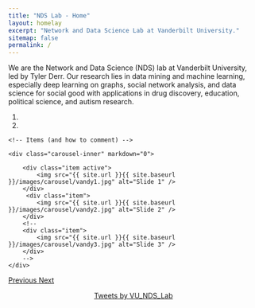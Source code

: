 ```yaml
---
title: "NDS Lab - Home"
layout: homelay
excerpt: "Network and Data Science Lab at Vanderbilt University."
sitemap: false
permalink: /
---
```



We are the Network and Data Science (NDS) lab at Vanderbilt University, led by Tyler Derr. Our research lies in data mining and machine learning, especially deep learning on graphs, social network analysis, and data science for social good with applications in drug discovery, education, political science, and autism research.

<!-- For now, you can see our memebers [here](people). -->

<div markdown="0" id="carousel" class="carousel slide" data-ride="carousel" data-interval="8000" data-pause="hover" >
    <!-- Menu -->
    <ol class="carousel-indicators">
        <li data-target="#carousel" data-slide-to="0" class="active"></li>
        <li data-target="#carousel" data-slide-to="1"></li>
        <!-- <li data-target="#carousel" data-slide-to="2"></li> -->
    </ol>

    <!-- Items (and how to comment) -->
    
    <div class="carousel-inner" markdown="0">

        <div class="item active">
            <img src="{{ site.url }}{{ site.baseurl }}/images/carousel/vandy1.jpg" alt="Slide 1" />
        </div>
         <div class="item">
            <img src="{{ site.url }}{{ site.baseurl }}/images/carousel/vandy2.jpg" alt="Slide 2" />
        </div>
        <!-- 
        <div class="item">
            <img src="{{ site.url }}{{ site.baseurl }}/images/carousel/vandy3.jpg" alt="Slide 3" />
        </div>
        -->
    </div>
    
  <a class="left carousel-control" href="#carousel" role="button" data-slide="prev">
    <span class="glyphicon glyphicon-chevron-left" aria-hidden="true"></span>
    <span class="sr-only">Previous</span>
  </a>
  <a class="right carousel-control" href="#carousel" role="button" data-slide="next">
    <span class="glyphicon glyphicon-chevron-right" aria-hidden="true"></span>
    <span class="sr-only">Next</span>
  </a>
</div>

<p style="text-align:center">
<a class="twitter-timeline" data-width="500" data-height="500" data-theme="light" href="https://twitter.com/VU_NDS_Lab?ref_src=twsrc%5Etfw">Tweets by VU_NDS_Lab</a> <script async src="https://platform.twitter.com/widgets.js" charset="utf-8"></script>
</p>

<!-- 
<figure class="fourth">
  <img src="{{ site.url }}{{ site.baseurl }}/images/logopic/Logo_1.jpg" style="width: 210px">
  <img src="{{ site.url }}{{ site.baseurl }}/images/logopic/Logo_2.jpg" style="width: 110px">
</figure>
-->
